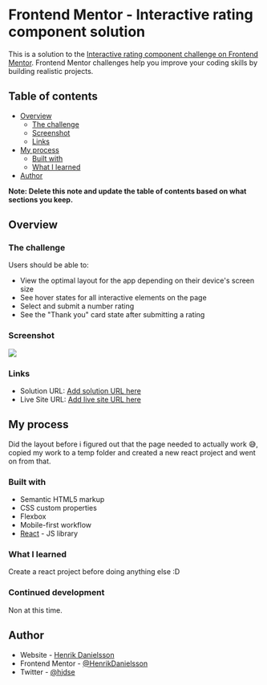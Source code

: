 # Frontend Mentor - Interactive rating component solution

This is a solution to the [Interactive rating component challenge on Frontend Mentor](https://www.frontendmentor.io/challenges/interactive-rating-component-koxpeBUmI). Frontend Mentor challenges help you improve your coding skills by building realistic projects.

## Table of contents

- [Overview](#overview)
  - [The challenge](#the-challenge)
  - [Screenshot](#screenshot)
  - [Links](#links)
- [My process](#my-process)
  - [Built with](#built-with)
  - [What I learned](#what-i-learned)
- [Author](#author)

**Note: Delete this note and update the table of contents based on what sections you keep.**

## Overview

### The challenge

Users should be able to:

- View the optimal layout for the app depending on their device's screen size
- See hover states for all interactive elements on the page
- Select and submit a number rating
- See the "Thank you" card state after submitting a rating

### Screenshot

![](./screenshot.jpg)

### Links

- Solution URL: [Add solution URL here](https://your-solution-url.com)
- Live Site URL: [Add live site URL here](https://your-live-site-url.com)

## My process

Did the layout before i figured out that the page needed to actually work 😅, copied my work to a temp folder and created a new react project and went on from that.

### Built with

- Semantic HTML5 markup
- CSS custom properties
- Flexbox
- Mobile-first workflow
- [React](https://reactjs.org/) - JS library

### What I learned

Create a react project before doing anything else :D

### Continued development

Non at this time.

## Author

- Website - [Henrik Danielsson](https://www.146.se)
- Frontend Mentor - [@HenrikDanielsson](https://www.frontendmentor.io/profile/HenrikDanielsson)
- Twitter - [@hjdse](https://www.twitter.com/hjdse)
